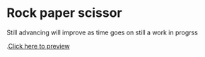# Rock paper scissor
Still advancing will improve as time goes on  still a work in progrss

.[Click here to preview](https://oseisaac.github.io/rockpaperscissor/)
